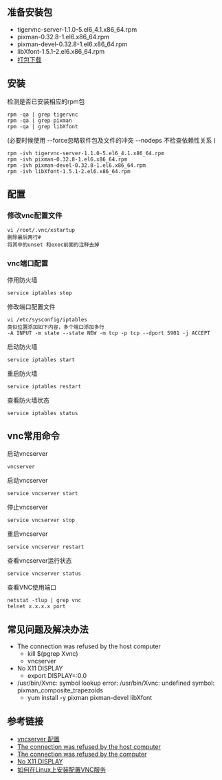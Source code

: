 ## 准备安装包
- tigervnc-server-1.1.0-5.el6_4.1.x86_64.rpm
- pixman-0.32.8-1.el6.x86_64.rpm
- pixman-devel-0.32.8-1.el6.x86_64.rpm
- libXfont-1.5.1-2.el6.x86_64.rpm
- [打包下载](https://share.weiyun.com/5EwMlgo)

## 安装
检测是否已安装相应的rpm包
```
rpm -qa | grep tigervnc
rpm -qa | grep pixman
rpm -qa | grep libXfont
```

(必要时候使用 --force忽略软件包及文件的冲突 --nodeps 不检查依赖性关系 )
```
rpm -ivh tigervnc-server-1.1.0-5.el6_4.1.x86_64.rpm
rpm -ivh pixman-0.32.8-1.el6.x86_64.rpm
rpm -ivh pixman-devel-0.32.8-1.el6.x86_64.rpm
rpm -ivh libXfont-1.5.1-2.el6.x86_64.rpm
```

## 配置
### 修改vnc配置文件
```
vi /root/.vnc/xstartup
删除最后两行#
将其中的unset 和exec前面的注释去掉
```

### vnc端口配置
停用防火墙
```
service iptables stop
```
修改端口配置文件
```
vi /etc/sysconfig/iptables
类似位置添加如下内容，多个端口添加多行
-A INPUT -m state --state NEW -m tcp -p tcp --dport 5901 -j ACCEPT
```
启动防火墙
```
service iptables start
```
重启防火墙
```
service iptables restart
```
查看防火墙状态
```
service iptables status
```

## vnc常用命令
启动vncserver
```
vncserver
```
启动vncserver
```
service vncserver start
```
停止vncserver
```
service vncserver stop
```
重启vncserver
```
service vncserver restart
```
查看vncserver运行状态
```
service vncserver status
```
查看VNC使用端口
```
netstat -tlup | grep vnc
telnet x.x.x.x port
```

## 常见问题及解决办法
- The connection was refused by the host computer
    - kill $(pgrep Xvnc)
    - vncserver    
- No X11 DISPLAY
    - export DISPLAY=:0.0 
- /usr/bin/Xvnc: symbol lookup error: /usr/bin/Xvnc: undefined symbol: 
pixman_composite_trapezoids 
    - yum install -y pixman pixman-devel libXfont

## 参考链接
- [vncserver 配置](https://jingyan.baidu.com/article/92255446a89400851648f4b9.html)
- [The connection was refused by the host computer](https://www.landui.com/help/show-2061.html)
- [The connection was refused by the computer](https://linuxacademy.com/community/posts/show/topic/19320-the-connection-was-refused-by-the-computer)
- [No X11 DISPLAY](https://stackoverflow.com/questions/662421/no-x11-display-variable-what-does-it-mean)
- [如何在Linux上安装配置VNC服务](https://jingyan.baidu.com/article/eb9f7b6d5ff296869264e858.html)
